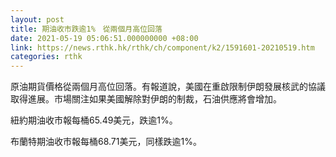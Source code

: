 ```yaml
---
layout: post
title: 期油收市跌逾1%　從兩個月高位回落
date: 2021-05-19 05:06:51.000000000 +08:00
link: https://news.rthk.hk/rthk/ch/component/k2/1591601-20210519.htm
categories: rthk
---
```


原油期貨價格從兩個月高位回落。有報道說，美國在重啟限制伊朗發展核武的協議取得進展。市場關注如果美國解除對伊朗的制裁，石油供應將會增加。

紐約期油收市報每桶65.49美元，跌逾1%。

布蘭特期油收市報每桶68.71美元，同樣跌逾1%。
